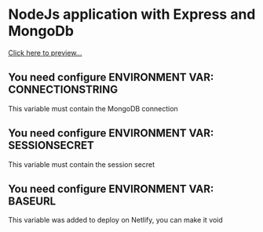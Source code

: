 # NodeJs application with Express and MongoDb

<a href="https://contact-diary-paulo-cezario.netlify.app/api/">Click here to preview...</a>

## You need configure ENVIRONMENT VAR: CONNECTIONSTRING

This variable must contain the MongoDB connection

## You need configure ENVIRONMENT VAR: SESSIONSECRET

This variable must contain the session secret

## You need configure ENVIRONMENT VAR: BASEURL

This variable was added to deploy on Netlify, you can make it void
